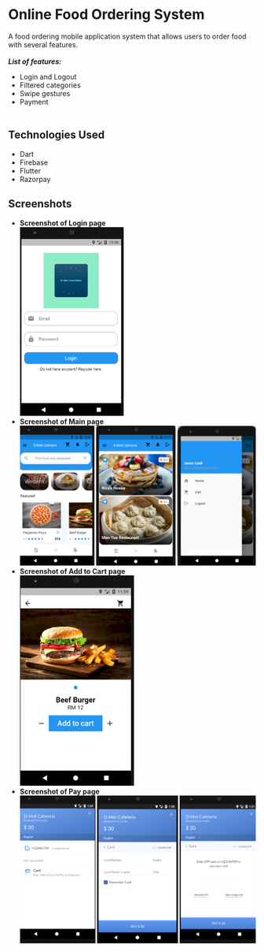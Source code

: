# Online Food Ordering System
A food ordering mobile application system that allows users to order food with several features.<br /> <br />
***List of features:***
- Login and Logout
- Filtered categories
- Swipe gestures
- Payment<br /><br />

## Technologies Used <br />
- Dart
- Firebase
- Flutter
- Razorpay

## Screenshots <br />
- **Screenshot of Login page** <br />
  ![Screenshot of login page.](assets/images/Login.png)<br />
- **Screenshot of Main page** <br />
![Screenshot of login page.](assets/images/Main.png)<br />
- **Screenshot of Add to Cart page** <br />
![Screenshot of login page.](assets/images/Cart.png)<br />
- **Screenshot of Pay page** <br />
![Screenshot of login page.](assets/images/Pay.png)<br />
